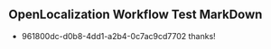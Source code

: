 ## OpenLocalization Workflow Test MarkDown
* 961800dc-d0b8-4dd1-a2b4-0c7ac9cd7702 thanks!

<!--HONumber=Aug16_HO5-->


